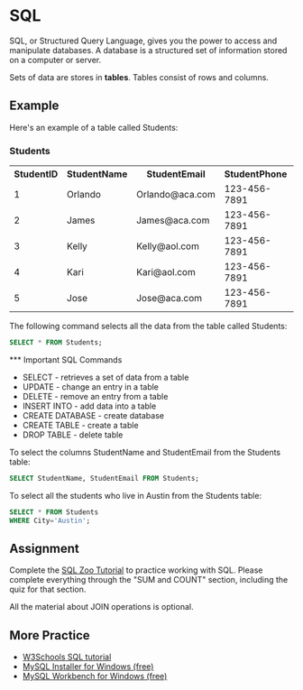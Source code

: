 # SQL

SQL, or Structured Query Language, gives you the power to access and manipulate databases. A database is a structured set of information stored on a computer or server. 

Sets of data are stores in **tables**. Tables consist of rows and columns. 

## Example

Here's an example of a table called Students:

### Students

<table>
  <tr>
    <th>StudentID</th>
    <th>StudentName</th>
    <th>StudentEmail</th>
    <th>StudentPhone</th>
    <th>City</th>
  </tr>
  <tr>
    <td>1</td>
    <td>Orlando</td>
    <td>Orlando@aca.com</td>
    <td>123-456-7891</td>
    <td>Houston</td>
  </tr>
  <tr>
    <td>2</td>
    <td>James</td>
    <td>James@aca.com</td>
    <td>123-456-7891</td>
    <td>San Antonio</td>
  </tr>
  <tr>
    <td>3</td>
    <td>Kelly</td>
    <td>Kelly@aol.com</td>
    <td>123-456-7891</td>
    <td>Austin</td>
  </tr>
  <tr>
    <td>4</td>
    <td>Kari</td>
    <td>Kari@aol.com</td>
    <td>123-456-7891</td>
    <td>Austin</td>
  </tr>
  <tr>
    <td>5</td>
    <td>Jose</td>
    <td>Jose@aca.com</td>
    <td>123-456-7891</td>
    <td>Dallas</td>
  </tr>
</table>

The following command selects all the data from the table called Students:

```sql
SELECT * FROM Students;
```

*** Important SQL Commands

* SELECT - retrieves a set of data from a table
* UPDATE - change an entry in a table
* DELETE - remove an entry from a table
* INSERT INTO - add data into a table
* CREATE DATABASE - create database
* CREATE TABLE - create a table
* DROP TABLE - delete table

To select the columns StudentName and StudentEmail from the Students table:
```sql
SELECT StudentName, StudentEmail FROM Students;
```


To select all the students who live in Austin from the Students table:
```sql
SELECT * FROM Students
WHERE City='Austin';
```

## Assignment

Complete the [SQL Zoo Tutorial](https://sqlzoo.net/) to practice working with SQL. Please complete everything through the "SUM and COUNT" section, including the quiz for that section.

All the material about JOIN operations is optional.

## More Practice

- [W3Schools SQL tutorial](https://www.w3schools.com/sql/default.asp)
- [MySQL Installer for Windows (free)](https://www.mysql.com/why-mysql/windows/)
- [MySQL Workbench for Windows (free)](https://dev.mysql.com/downloads/workbench/)
